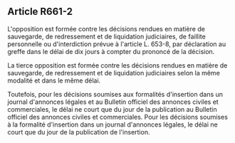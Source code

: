 Article R661-2
----
L'opposition est formée contre les décisions rendues en matière de sauvegarde,
de redressement et de liquidation judiciaires, de faillite personnelle ou
d'interdiction prévue à l'article L. 653-8, par déclaration au greffe dans le
délai de dix jours à compter du prononcé de la décision.

La tierce opposition est formée contre les décisions rendues en matière de
sauvegarde, de redressement et de liquidation judiciaires selon la même modalité
et dans le même délai.

Toutefois, pour les décisions soumises aux formalités d'insertion dans un
journal d'annonces légales et au Bulletin officiel des annonces civiles et
commerciales, le délai ne court que du jour de la publication au Bulletin
officiel des annonces civiles et commerciales. Pour les décisions soumises à la
formalité d'insertion dans un journal d'annonces légales, le délai ne court que
du jour de la publication de l'insertion.

